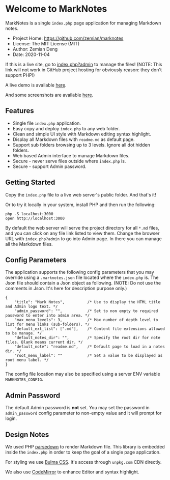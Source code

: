 # Welcome to MarkNotes

MarkNotes is a single `index.php` page application for managing Markdown notes.

 * Project Home: https://github.com/zemian/marknotes
 * License: The MIT License (MIT)
 * Author: Zemian Deng
 * Date: 2020-11-04

If this is a live site, go to [index.php?admin](index.php?admin) to manage the files!
(NOTE: This link will not work in GitHub project hosting for obviously reason: they don't support PHP!)

A live demo is available [here](https://zemiancodeplayground.000webhostapp.com/marknotes/index.php).

And some screenshots are available [here](https://zemian.github.io/2020/11/07/marknotes/).

## Features

* Single file `index.php` application.
* Easy copy and deploy `index.php` to any web folder.
* Clean and simple UI style with Markdown editing syntax highlight.
* Display all Markdown files with `readme.md` as default page.
* Support sub folders browsing up to 3 levels. Ignore all dot hidden folders.
* Web based Admin interface to manage Markdown files.
* Secure - never serve files outside where `index.php` is.
* Secure - support Admin password.

## Getting Started

Copy the `index.php` file to a live web server's public folder. And that's it!

Or to try it locally in your system, install PHP and then run the following:

	php -S localhost:3000
	open http://localhost:3000

By default the web server will serve the project directory for all `*.md` files, and you 
can click on any file link listed to view them. Change the browser URL with `index.php?admin`
to go into Admin page. In there you can manage all the Markdown files.

## Config Parameters 

The application supports the following config parameters that you may override using a `.marknotes.json` file 
located where the `index.php` is. The Json file should contain a Json object as following. (NOTE: Do not use
the comments in Json. It's here for description purpose only.)

```
{
    "title": "Mark Notes",          /* Use to display the HTML title and Admin logo text. */
    "admin_password": "",           /* Set to non empty to required password to enter into admin area. */
    "max_menu_levels": 3,           /* Max number of depth level to list for menu links (sub-folders). */
    "default_ext_list": [".md"],    /* Content file extensions allowed to be manage. */
    "default_notes_dir": "",        /* Specify the root dir for note files. Blank means current dir. */
    "default_note": "readme.md",    /* Default page to load in a notes dir. */
    "root_menu_label": ""           /* Set a value to be displayed as root menu label. */
}
```

The config file location may also be specified using a server ENV variable `MARKNOTES_CONFIG`.

## Admin Password

The default Admin password is **not** set. You may set the password in `admin_password` config parameter 
to non-empty value and it will prompt for login.

## Design Notes

We used PHP [parsedown](https://github.com/erusev/parsedown) to render Markdown file. This library 
is embedded inside the `index.php` in order to keep the goal of a single page application.

For styling we use [Bulma CSS](https://unpkg.com/bulma). It's access through `unpkg.com` CDN directly.

We also use [CodeMirror](https://unpkg.com/codemirror) to enhance Editor and syntax highlight.
